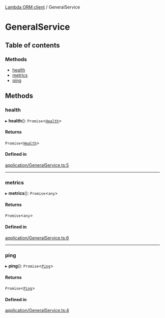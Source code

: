 [Lambda ORM client](../README.md) / GeneralService

# GeneralService

## Table of contents

### Methods

- [health](GeneralService.md#health)
- [metrics](GeneralService.md#metrics)
- [ping](GeneralService.md#ping)

## Methods

### health

▸ **health**(): `Promise`<[`Health`](Health.md)\>

#### Returns

`Promise`<[`Health`](Health.md)\>

#### Defined in

[application/GeneralService.ts:5](https://github.com/FlavioLionelRita/lambdaorm-client-node/blob/b5acaf4/src/lib/application/GeneralService.ts#L5)

___

### metrics

▸ **metrics**(): `Promise`<`any`\>

#### Returns

`Promise`<`any`\>

#### Defined in

[application/GeneralService.ts:6](https://github.com/FlavioLionelRita/lambdaorm-client-node/blob/b5acaf4/src/lib/application/GeneralService.ts#L6)

___

### ping

▸ **ping**(): `Promise`<[`Ping`](Ping.md)\>

#### Returns

`Promise`<[`Ping`](Ping.md)\>

#### Defined in

[application/GeneralService.ts:4](https://github.com/FlavioLionelRita/lambdaorm-client-node/blob/b5acaf4/src/lib/application/GeneralService.ts#L4)

